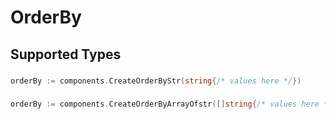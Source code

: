 # OrderBy


## Supported Types

### 

```go
orderBy := components.CreateOrderByStr(string{/* values here */})
```

### 

```go
orderBy := components.CreateOrderByArrayOfstr([]string{/* values here */})
```

